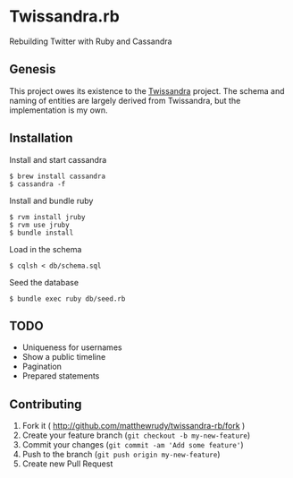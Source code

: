 # Twissandra.rb

Rebuilding Twitter with Ruby and Cassandra

## Genesis

This project owes its existence to the [Twissandra](https://github.com/twissandra/twissandra) project. The schema and naming of entities are largely derived from Twissandra, but the implementation is my own.

## Installation

Install and start cassandra

    $ brew install cassandra
    $ cassandra -f

Install and bundle ruby

    $ rvm install jruby
    $ rvm use jruby
    $ bundle install

Load in the schema

    $ cqlsh < db/schema.sql

Seed the database

    $ bundle exec ruby db/seed.rb

## TODO

* Uniqueness for usernames
* Show a public timeline
* Pagination
* Prepared statements

## Contributing

1. Fork it ( http://github.com/matthewrudy/twissandra-rb/fork )
2. Create your feature branch (`git checkout -b my-new-feature`)
3. Commit your changes (`git commit -am 'Add some feature'`)
4. Push to the branch (`git push origin my-new-feature`)
5. Create new Pull Request
